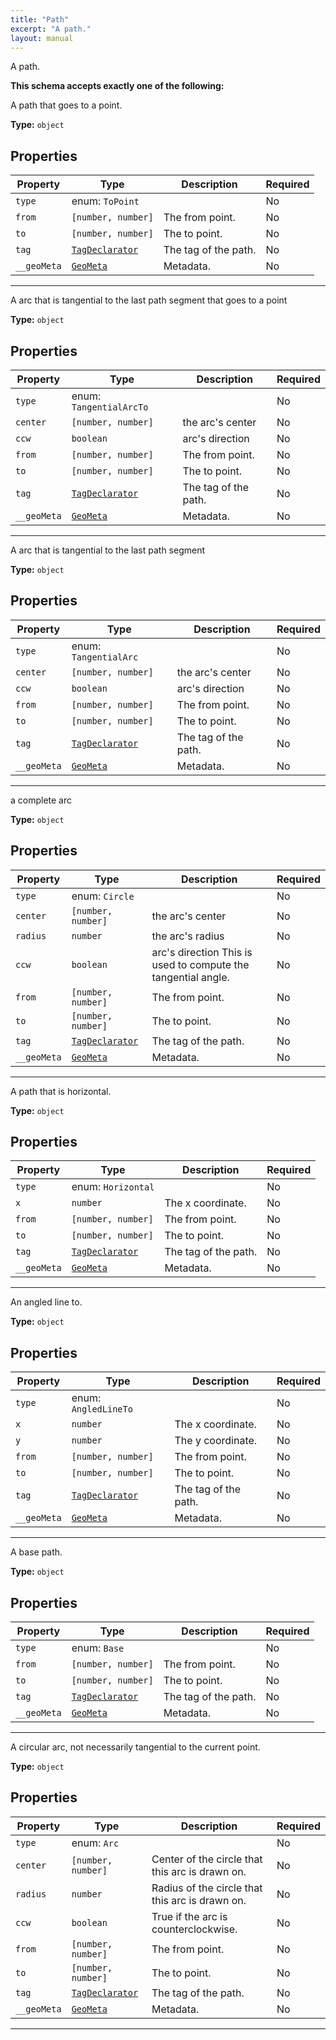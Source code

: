 ```yaml
---
title: "Path"
excerpt: "A path."
layout: manual
---
```


A path.





**This schema accepts exactly one of the following:**

A path that goes to a point.

**Type:** `object`





## Properties

| Property | Type | Description | Required |
|----------|------|-------------|----------|
| `type` |enum: `ToPoint`|  | No |
| `from` |`[number, number]`| The from point. | No |
| `to` |`[number, number]`| The to point. | No |
| `tag` |[`TagDeclarator`](/docs/kcl/types#tag-declaration)| The tag of the path. | No |
| `__geoMeta` |[`GeoMeta`](/docs/kcl/types/GeoMeta)| Metadata. | No |


----
A arc that is tangential to the last path segment that goes to a point

**Type:** `object`





## Properties

| Property | Type | Description | Required |
|----------|------|-------------|----------|
| `type` |enum: `TangentialArcTo`|  | No |
| `center` |`[number, number]`| the arc's center | No |
| `ccw` |`boolean`| arc's direction | No |
| `from` |`[number, number]`| The from point. | No |
| `to` |`[number, number]`| The to point. | No |
| `tag` |[`TagDeclarator`](/docs/kcl/types#tag-declaration)| The tag of the path. | No |
| `__geoMeta` |[`GeoMeta`](/docs/kcl/types/GeoMeta)| Metadata. | No |


----
A arc that is tangential to the last path segment

**Type:** `object`





## Properties

| Property | Type | Description | Required |
|----------|------|-------------|----------|
| `type` |enum: `TangentialArc`|  | No |
| `center` |`[number, number]`| the arc's center | No |
| `ccw` |`boolean`| arc's direction | No |
| `from` |`[number, number]`| The from point. | No |
| `to` |`[number, number]`| The to point. | No |
| `tag` |[`TagDeclarator`](/docs/kcl/types#tag-declaration)| The tag of the path. | No |
| `__geoMeta` |[`GeoMeta`](/docs/kcl/types/GeoMeta)| Metadata. | No |


----
a complete arc

**Type:** `object`





## Properties

| Property | Type | Description | Required |
|----------|------|-------------|----------|
| `type` |enum: `Circle`|  | No |
| `center` |`[number, number]`| the arc's center | No |
| `radius` |`number`| the arc's radius | No |
| `ccw` |`boolean`| arc's direction This is used to compute the tangential angle. | No |
| `from` |`[number, number]`| The from point. | No |
| `to` |`[number, number]`| The to point. | No |
| `tag` |[`TagDeclarator`](/docs/kcl/types#tag-declaration)| The tag of the path. | No |
| `__geoMeta` |[`GeoMeta`](/docs/kcl/types/GeoMeta)| Metadata. | No |


----
A path that is horizontal.

**Type:** `object`





## Properties

| Property | Type | Description | Required |
|----------|------|-------------|----------|
| `type` |enum: `Horizontal`|  | No |
| `x` |`number`| The x coordinate. | No |
| `from` |`[number, number]`| The from point. | No |
| `to` |`[number, number]`| The to point. | No |
| `tag` |[`TagDeclarator`](/docs/kcl/types#tag-declaration)| The tag of the path. | No |
| `__geoMeta` |[`GeoMeta`](/docs/kcl/types/GeoMeta)| Metadata. | No |


----
An angled line to.

**Type:** `object`





## Properties

| Property | Type | Description | Required |
|----------|------|-------------|----------|
| `type` |enum: `AngledLineTo`|  | No |
| `x` |`number`| The x coordinate. | No |
| `y` |`number`| The y coordinate. | No |
| `from` |`[number, number]`| The from point. | No |
| `to` |`[number, number]`| The to point. | No |
| `tag` |[`TagDeclarator`](/docs/kcl/types#tag-declaration)| The tag of the path. | No |
| `__geoMeta` |[`GeoMeta`](/docs/kcl/types/GeoMeta)| Metadata. | No |


----
A base path.

**Type:** `object`





## Properties

| Property | Type | Description | Required |
|----------|------|-------------|----------|
| `type` |enum: `Base`|  | No |
| `from` |`[number, number]`| The from point. | No |
| `to` |`[number, number]`| The to point. | No |
| `tag` |[`TagDeclarator`](/docs/kcl/types#tag-declaration)| The tag of the path. | No |
| `__geoMeta` |[`GeoMeta`](/docs/kcl/types/GeoMeta)| Metadata. | No |


----
A circular arc, not necessarily tangential to the current point.

**Type:** `object`





## Properties

| Property | Type | Description | Required |
|----------|------|-------------|----------|
| `type` |enum: `Arc`|  | No |
| `center` |`[number, number]`| Center of the circle that this arc is drawn on. | No |
| `radius` |`number`| Radius of the circle that this arc is drawn on. | No |
| `ccw` |`boolean`| True if the arc is counterclockwise. | No |
| `from` |`[number, number]`| The from point. | No |
| `to` |`[number, number]`| The to point. | No |
| `tag` |[`TagDeclarator`](/docs/kcl/types#tag-declaration)| The tag of the path. | No |
| `__geoMeta` |[`GeoMeta`](/docs/kcl/types/GeoMeta)| Metadata. | No |


----




